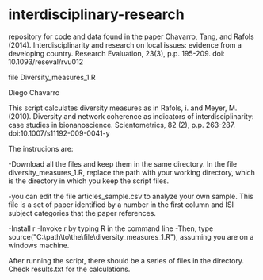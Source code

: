 # interdisciplinary-research
repository for code and data found in the paper Chavarro, Tang, and Rafols (2014). Interdisciplinarity and research on local issues: evidence from a developing country. Research Evaluation, 23(3), p.p. 195-209. doi: 10.1093/reseval/rvu012

file Diversity_measures_1.R

Diego Chavarro

This script calculates diversity measures as in Rafols, i. and Meyer, M. (2010). Diversity and network coherence as indicators of interdisciplinarity: case studies in bionanoscience. Scientometrics, 82 (2), p.p. 263-287. doi:10.1007/s11192-009-0041-y

The instrucions are:

-Download all the files and keep them in the same directory.
In the file diversity_measures_1.R, replace the path with your working directory, which is the directory in which
you keep the script files.

-you can edit the file articles_sample.csv to analyze your own sample. This file is a set of paper identified by a number in the first column and ISI subject categories that the paper references. 

-Install r
-Invoke r by typing R in the command line
-Then, type source("C:\\path\\to\\the\\file\\diversity_measures_1.R"), assuming you are on a windows machine. 

After running the script, there should be a series of files in the
directory. Check results.txt for the calculations.



